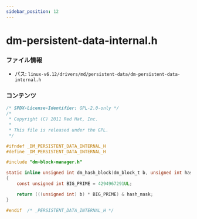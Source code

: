 ```yaml
---
sidebar_position: 12
---
```

# dm-persistent-data-internal.h

### ファイル情報

- パス: `linux-v6.12/drivers/md/persistent-data/dm-persistent-data-internal.h`

### コンテンツ

```h
/* SPDX-License-Identifier: GPL-2.0-only */
/*
 * Copyright (C) 2011 Red Hat, Inc.
 *
 * This file is released under the GPL.
 */

#ifndef _DM_PERSISTENT_DATA_INTERNAL_H
#define _DM_PERSISTENT_DATA_INTERNAL_H

#include "dm-block-manager.h"

static inline unsigned int dm_hash_block(dm_block_t b, unsigned int hash_mask)
{
	const unsigned int BIG_PRIME = 4294967291UL;

	return (((unsigned int) b) * BIG_PRIME) & hash_mask;
}

#endif	/* _PERSISTENT_DATA_INTERNAL_H */

```
